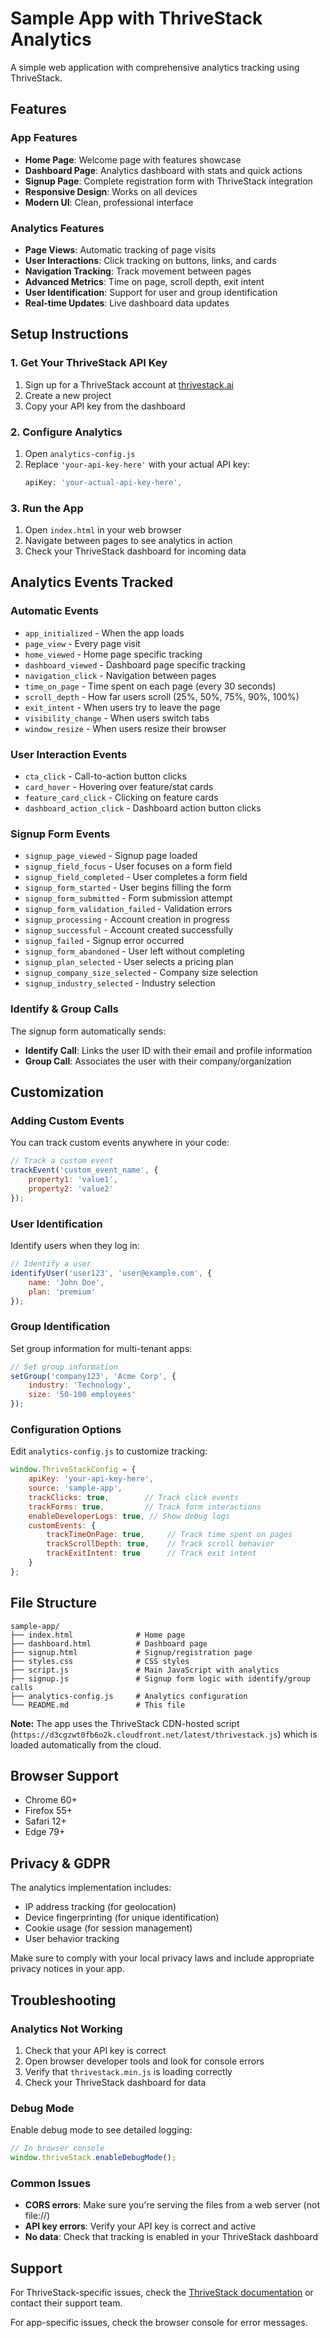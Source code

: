 # Sample App with ThriveStack Analytics

A simple web application with comprehensive analytics tracking using ThriveStack.

## Features

### App Features
- **Home Page**: Welcome page with features showcase
- **Dashboard Page**: Analytics dashboard with stats and quick actions
- **Signup Page**: Complete registration form with ThriveStack integration
- **Responsive Design**: Works on all devices
- **Modern UI**: Clean, professional interface

### Analytics Features
- **Page Views**: Automatic tracking of page visits
- **User Interactions**: Click tracking on buttons, links, and cards
- **Navigation Tracking**: Track movement between pages
- **Advanced Metrics**: Time on page, scroll depth, exit intent
- **User Identification**: Support for user and group identification
- **Real-time Updates**: Live dashboard data updates

## Setup Instructions

### 1. Get Your ThriveStack API Key
1. Sign up for a ThriveStack account at [thrivestack.ai](https://thrivestack.ai)
2. Create a new project
3. Copy your API key from the dashboard

### 2. Configure Analytics
1. Open `analytics-config.js`
2. Replace `'your-api-key-here'` with your actual API key:
   ```javascript
   apiKey: 'your-actual-api-key-here',
   ```

### 3. Run the App
1. Open `index.html` in your web browser
2. Navigate between pages to see analytics in action
3. Check your ThriveStack dashboard for incoming data

## Analytics Events Tracked

### Automatic Events
- `app_initialized` - When the app loads
- `page_view` - Every page visit
- `home_viewed` - Home page specific tracking
- `dashboard_viewed` - Dashboard page specific tracking
- `navigation_click` - Navigation between pages
- `time_on_page` - Time spent on each page (every 30 seconds)
- `scroll_depth` - How far users scroll (25%, 50%, 75%, 90%, 100%)
- `exit_intent` - When users try to leave the page
- `visibility_change` - When users switch tabs
- `window_resize` - When users resize their browser

### User Interaction Events
- `cta_click` - Call-to-action button clicks
- `card_hover` - Hovering over feature/stat cards
- `feature_card_click` - Clicking on feature cards
- `dashboard_action_click` - Dashboard action button clicks

### Signup Form Events
- `signup_page_viewed` - Signup page loaded
- `signup_field_focus` - User focuses on a form field
- `signup_field_completed` - User completes a form field
- `signup_form_started` - User begins filling the form
- `signup_form_submitted` - Form submission attempt
- `signup_form_validation_failed` - Validation errors
- `signup_processing` - Account creation in progress
- `signup_successful` - Account created successfully
- `signup_failed` - Signup error occurred
- `signup_form_abandoned` - User left without completing
- `signup_plan_selected` - User selects a pricing plan
- `signup_company_size_selected` - Company size selection
- `signup_industry_selected` - Industry selection

### Identify & Group Calls
The signup form automatically sends:
- **Identify Call**: Links the user ID with their email and profile information
- **Group Call**: Associates the user with their company/organization

## Customization

### Adding Custom Events
You can track custom events anywhere in your code:

```javascript
// Track a custom event
trackEvent('custom_event_name', {
    property1: 'value1',
    property2: 'value2'
});
```

### User Identification
Identify users when they log in:

```javascript
// Identify a user
identifyUser('user123', 'user@example.com', {
    name: 'John Doe',
    plan: 'premium'
});
```

### Group Identification
Set group information for multi-tenant apps:

```javascript
// Set group information
setGroup('company123', 'Acme Corp', {
    industry: 'Technology',
    size: '50-100 employees'
});
```

### Configuration Options
Edit `analytics-config.js` to customize tracking:

```javascript
window.ThriveStackConfig = {
    apiKey: 'your-api-key-here',
    source: 'sample-app',
    trackClicks: true,        // Track click events
    trackForms: true,         // Track form interactions
    enableDeveloperLogs: true, // Show debug logs
    customEvents: {
        trackTimeOnPage: true,     // Track time spent on pages
        trackScrollDepth: true,    // Track scroll behavior
        trackExitIntent: true      // Track exit intent
    }
};
```

## File Structure

```
sample-app/
├── index.html              # Home page
├── dashboard.html          # Dashboard page
├── signup.html             # Signup/registration page
├── styles.css              # CSS styles
├── script.js               # Main JavaScript with analytics
├── signup.js               # Signup form logic with identify/group calls
├── analytics-config.js     # Analytics configuration
└── README.md               # This file
```

**Note:** The app uses the ThriveStack CDN-hosted script (`https://d3cgzwt0fb6o2k.cloudfront.net/latest/thrivestack.js`) which is loaded automatically from the cloud.

## Browser Support

- Chrome 60+
- Firefox 55+
- Safari 12+
- Edge 79+

## Privacy & GDPR

The analytics implementation includes:
- IP address tracking (for geolocation)
- Device fingerprinting (for unique identification)
- Cookie usage (for session management)
- User behavior tracking

Make sure to comply with your local privacy laws and include appropriate privacy notices in your app.

## Troubleshooting

### Analytics Not Working
1. Check that your API key is correct
2. Open browser developer tools and look for console errors
3. Verify that `thrivestack.min.js` is loading correctly
4. Check your ThriveStack dashboard for data

### Debug Mode
Enable debug mode to see detailed logging:

```javascript
// In browser console
window.thriveStack.enableDebugMode();
```

### Common Issues
- **CORS errors**: Make sure you're serving the files from a web server (not file://)
- **API key errors**: Verify your API key is correct and active
- **No data**: Check that tracking is enabled in your ThriveStack dashboard

## Support

For ThriveStack-specific issues, check the [ThriveStack documentation](https://docs.thrivestack.ai) or contact their support team.

For app-specific issues, check the browser console for error messages.
